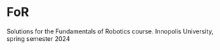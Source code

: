 # FoR
Solutions for the Fundamentals of Robotics course. Innopolis University, spring semester 2024
